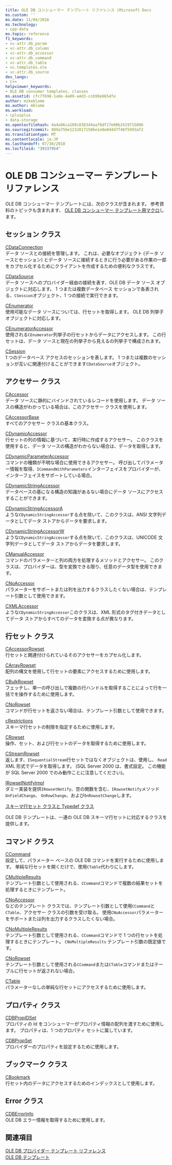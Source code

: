 ```yaml
---
title: OLE DB コンシューマー テンプレート リファレンス |Microsoft Docs
ms.custom: ''
ms.date: 11/04/2016
ms.technology:
- cpp-data
ms.topic: reference
f1_keywords:
- vc-attr.db_param
- vc-attr.db_column
- vc-attr.db_accessor
- vc-attr.db_command
- vc-attr.db_table
- vc.templates.ole
- vc-attr.db_source
dev_langs:
- C++
helpviewer_keywords:
- OLE DB consumer templates, classes
ms.assetid: cfc7f698-1a0e-4a09-a4d3-ccb99e6654fe
author: mikeblome
ms.author: mblome
ms.workload:
- cplusplus
- data-storage
ms.openlocfilehash: 4a4a96ca189c8363d4aaf8df17e00b2419715086
ms.sourcegitcommit: 889a75be1232817150be1e0e8d4d7f48f5993af2
ms.translationtype: MT
ms.contentlocale: ja-JP
ms.lasthandoff: 07/30/2018
ms.locfileid: "39337954"
---
```

# <a name="ole-db-consumer-templates-reference"></a>OLE DB コンシューマー テンプレート リファレンス
OLE DB コンシューマー テンプレートには、次のクラスが含まれます。 参考資料のトピックも含まれます、 [OLE DB コンシューマー テンプレート用マクロ](../../data/oledb/macros-and-global-functions-for-ole-db-consumer-templates.md)します。  
  
## <a name="session-classes"></a>セッション クラス  
 [CDataConnection](../../data/oledb/cdataconnection-class.md)  
 データ ソースとの接続を管理します。 これは、必要なオブジェクト (データ ソースとセッション) とデータ ソースに接続するときに行う必要がある作業の一部をカプセル化するためにクライアントを作成するための便利なクラスです。  
  
 [CDataSource](../../data/oledb/cdatasource-class.md)  
 データ ソースへのプロバイダー経由の接続を表す、OLE DB データ ソース オブジェクトに対応します。 1 つまたは複数データベース セッションで各表される、`CSession`オブジェクト、1 つの接続で実行できます。  
  
 [CEnumerator](../../data/oledb/cenumerator-class.md)  
 使用可能なデータ ソースについては、行セットを取得します。 OLE DB 列挙子オブジェクトに対応します。  
  
 [CEnumeratorAccessor](../../data/oledb/cenumeratoraccessor-class.md)  
 使用される`CEnumerator`列挙子の行セットからデータにアクセスします。 この行セットは、データ ソースと現在の列挙子から見えるの列挙子で構成されます。  
  
 [CSession](../../data/oledb/csession-class.md)  
 1 つのデータベース アクセスのセッションを表します。 1 つまたは複数のセッションが互いに関連付けることができます`CDataSource`オブジェクト。  
  
## <a name="accessor-classes"></a>アクセサー クラス  
 [CAccessor](../../data/oledb/caccessor-class.md)  
 データ ソースに静的にバインドされているレコードを使用します。 データ ソースの構造がわかっている場合は、このアクセサー クラスを使用します。  
  
 [CAccessorBase](../../data/oledb/caccessorbase-class.md)  
 すべてのアクセサー クラスの基本クラス。  
  
 [CDynamicAccessor](../../data/oledb/cdynamicaccessor-class.md)  
 行セットの列の情報に基づいて、実行時に作成するアクセサー。 このクラスを使用すると、データ ソースの構造がわからない場合は、データを取得します。  
  
 [CDynamicParameterAccessor](../../data/oledb/cdynamicparameteraccessor-class.md)  
 コマンドの種類が不明な場合に使用できるアクセサー。 呼び出してパラメーター情報を取得、`ICommandWithParameters`インターフェイスをプロバイダーが、インターフェイスをサポートしている場合。  
  
 [CDynamicStringAccessor](../../data/oledb/cdynamicstringaccessor-class.md)  
 データベースの基になる構造の知識があるない場合にデータ ソースにアクセスすることができます。  
  
 [CDynamicStringAccessorA](../../data/oledb/cdynamicstringaccessora-class.md)  
 ような`CDynamicStringAccessor`する点を除いて、このクラスは、ANSI 文字列データとしてデータ ストアからデータを要求します。  
  
 [CDynamicStringAccessorW](../../data/oledb/cdynamicstringaccessorw-class.md)  
 ような`CDynamicStringAccessor`する点を除いて、このクラスは、UNICODE 文字列データとしてデータ ストアからデータを要求します。  
  
 [CManualAccessor](../../data/oledb/cmanualaccessor-class.md)  
 コマンドのパラメーターと列の両方を処理するメソッドとアクセサー。 このクラスは、プロバイダーは、型を変換できる限り、任意のデータ型を使用できます。  
  
 [CNoAccessor](../../data/oledb/cnoaccessor-class.md)  
 パラメーターをサポートまたは列を出力するクラスしたくない場合は、テンプレート引数として使用できます。  
  
 [CXMLAccessor](../../data/oledb/cxmlaccessor-class.md)  
 ような`CDynamicStringAccessor`このクラスは、XML 形式のタグ付きデータとしてデータ ストアからすべてのデータを変換する点が異なります。  
  
## <a name="rowset-classes"></a>行セット クラス  
 [CAccessorRowset](../../data/oledb/caccessorrowset-class.md)  
 行セットと関連付けられているそのアクセサーをカプセル化します。  
  
 [CArrayRowset](../../data/oledb/carrayrowset-class.md)  
 配列の構文を使用して行セットの要素にアクセスするために使用します。  
  
 [CBulkRowset](../../data/oledb/cbulkrowset-class.md)  
 フェッチし、単一の呼び出しで複数の行ハンドルを取得することによって行を一括でを操作するために使用します。  
  
 [CNoRowset](../../data/oledb/cnorowset-class.md)  
 コマンドが行セットを返さない場合は、テンプレート引数として使用できます。  
  
 [cRestrictions](../../data/oledb/crestrictions-class.md)  
 スキーマ行セットの制限を指定するために使用します。  
  
 [CRowset](../../data/oledb/crowset-class.md)  
 操作、セット、および行セットのデータを取得するために使用します。  
  
 [CStreamRowset](../../data/oledb/cstreamrowset-class.md)  
 返します、`ISequentialStream`行セットではなくオブジェクトは、使用し、 `Read` XML 形式でデータを取得します。 (SQL Server 2000 は、書式設定。 この機能が SQL Server 2000 でのみ動作ことに注意してください)。  
  
 [IRowsetNotifyImpl](../../data/oledb/irowsetnotifyimpl-class.md)  
 ダミー実装を提供`IRowsetNotify`、空の関数を含む、`IRowsetNotify`メソッド`OnFieldChange`、 `OnRowChange`、および`OnRowsetChange`します。  
  
 [スキーマ行セット クラスと Typedef クラス](../../data/oledb/schema-rowset-classes-and-typedef-classes.md)  
  
 OLE DB テンプレートは、一連の OLE DB スキーマ行セットに対応するクラスを提供します。  
  
## <a name="command-classes"></a>コマンド クラス  
 [CCommand](../../data/oledb/ccommand-class.md)  
 設定して、パラメーター ベースの OLE DB コマンドを実行するために使用します。 単純な行セットを開くだけで、使用`CTable`代わりにします。  
  
 [CMultipleResults](../../data/oledb/cmultipleresults-class.md)  
 テンプレート引数として使用される、`CCommand`コマンドで複数の結果セットを処理するときにテンプレート。  
  
 [CNoAccessor](../../data/oledb/cnoaccessor-class.md)  
 などのテンプレート クラスでは、テンプレート引数として使用`CCommand`と`CTable`、アクセサー クラスの引数を受け取る。 使用`CNoAccessor`パラメーターをサポートまたは列を出力するクラスしたくない場合。  
  
 [CNoMultipleResults](../../data/oledb/cnomultipleresults-class.md)  
 テンプレート引数として使用される、`CCommand`コマンドで 1 つの行セットを処理するときにテンプレート。 `CNoMultipleResults` テンプレート引数の既定値です。  
  
 [CNoRowset](../../data/oledb/cnorowset-class.md)  
 テンプレート引数として使用される`CCommand`または`CTable`コマンドまたはテーブルに行セットが返されない場合。  
  
 [CTable](../../data/oledb/ctable-class.md)  
 パラメーターなしの単純な行セットにアクセスするために使用します。  
  
## <a name="property-classes"></a>プロパティ クラス  
 [CDBPropIDSet](../../data/oledb/cdbpropidset-class.md)  
 プロパティの Id をコンシューマーがプロパティ情報の配列を渡すために使用します。 プロパティは、1 つのプロパティ セットに属しています。  
  
 [CDBPropSet](../../data/oledb/cdbpropset-class.md)  
 プロバイダーのプロパティを設定するために使用します。  
  
## <a name="bookmark-class"></a>ブックマーク クラス  
 [CBookmark](../../data/oledb/cbookmark-class.md)  
 行セット内のデータにアクセスするためのインデックスとして使用します。  
  
## <a name="error-class"></a>Error クラス  
 [CDBErrorInfo](../../data/oledb/cdberrorinfo-class.md)  
 OLE DB エラー情報を取得するために使用します。  
  
## <a name="see-also"></a>関連項目  
 [OLE DB プロバイダー テンプレート リファレンス](../../data/oledb/ole-db-provider-templates-reference.md)   
 [OLE DB テンプレート](../../data/oledb/ole-db-templates.md)